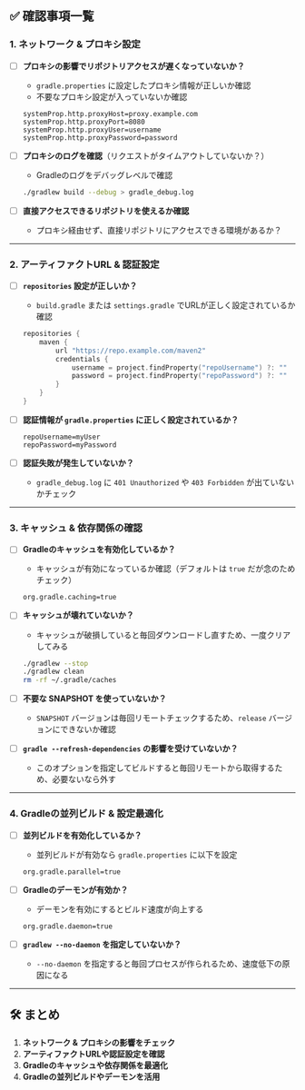 
## **✅ 確認事項一覧**
### **1. ネットワーク & プロキシ設定**
- [ ] **プロキシの影響でリポジトリアクセスが遅くなっていないか？**  
  - `gradle.properties` に設定したプロキシ情報が正しいか確認
  - 不要なプロキシ設定が入っていないか確認  

  ```properties
  systemProp.http.proxyHost=proxy.example.com
  systemProp.http.proxyPort=8080
  systemProp.http.proxyUser=username
  systemProp.http.proxyPassword=password
  ```

- [ ] **プロキシのログを確認**（リクエストがタイムアウトしていないか？）  
  - Gradleのログをデバッグレベルで確認  
  ```sh
  ./gradlew build --debug > gradle_debug.log
  ```

- [ ] **直接アクセスできるリポジトリを使えるか確認**  
  - プロキシ経由せず、直接リポジトリにアクセスできる環境があるか？  

---

### **2. アーティファクトURL & 認証設定**
- [ ] **`repositories` 設定が正しいか？**  
  - `build.gradle` または `settings.gradle` でURLが正しく設定されているか確認  
  ```kotlin
  repositories {
      maven {
          url "https://repo.example.com/maven2"
          credentials {
              username = project.findProperty("repoUsername") ?: ""
              password = project.findProperty("repoPassword") ?: ""
          }
      }
  }
  ```

- [ ] **認証情報が `gradle.properties` に正しく設定されているか？**
  ```properties
  repoUsername=myUser
  repoPassword=myPassword
  ```

- [ ] **認証失敗が発生していないか？**  
  - `gradle_debug.log` に `401 Unauthorized` や `403 Forbidden` が出ていないかチェック

---

### **3. キャッシュ & 依存関係の確認**
- [ ] **Gradleのキャッシュを有効化しているか？**  
  - キャッシュが有効になっているか確認（デフォルトは `true` だが念のためチェック）  
  ```properties
  org.gradle.caching=true
  ```

- [ ] **キャッシュが壊れていないか？**  
  - キャッシュが破損していると毎回ダウンロードし直すため、一度クリアしてみる  
  ```sh
  ./gradlew --stop
  ./gradlew clean
  rm -rf ~/.gradle/caches
  ```

- [ ] **不要な SNAPSHOT を使っていないか？**  
  - `SNAPSHOT` バージョンは毎回リモートチェックするため、`release` バージョンにできないか確認  

- [ ] **`gradle --refresh-dependencies` の影響を受けていないか？**  
  - このオプションを指定してビルドすると毎回リモートから取得するため、必要ないなら外す  

---

### **4. Gradleの並列ビルド & 設定最適化**
- [ ] **並列ビルドを有効化しているか？**  
  - 並列ビルドが有効なら `gradle.properties` に以下を設定  
  ```properties
  org.gradle.parallel=true
  ```

- [ ] **Gradleのデーモンが有効か？**  
  - デーモンを有効にするとビルド速度が向上する  
  ```properties
  org.gradle.daemon=true
  ```

- [ ] **`gradlew --no-daemon` を指定していないか？**  
  - `--no-daemon` を指定すると毎回プロセスが作られるため、速度低下の原因になる  

---

## **🛠 まとめ**
1. **ネットワーク & プロキシの影響をチェック**
2. **アーティファクトURLや認証設定を確認**
3. **Gradleのキャッシュや依存関係を最適化**
4. **Gradleの並列ビルドやデーモンを活用**
